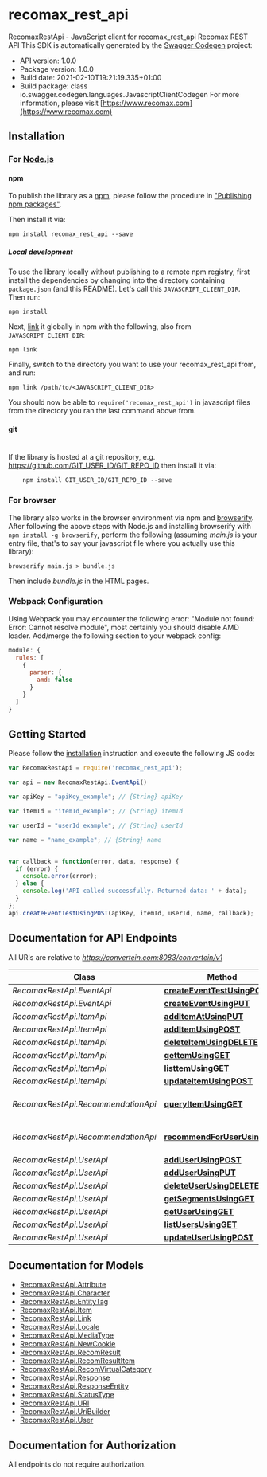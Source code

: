 # recomax_rest_api

RecomaxRestApi - JavaScript client for recomax_rest_api
Recomax REST API
This SDK is automatically generated by the [Swagger Codegen](https://github.com/swagger-api/swagger-codegen) project:

- API version: 1.0.0
- Package version: 1.0.0
- Build date: 2021-02-10T19:21:19.335+01:00
- Build package: class io.swagger.codegen.languages.JavascriptClientCodegen
For more information, please visit [https://www.recomax.com](https://www.recomax.com)

## Installation

### For [Node.js](https://nodejs.org/)

#### npm

To publish the library as a [npm](https://www.npmjs.com/),
please follow the procedure in ["Publishing npm packages"](https://docs.npmjs.com/getting-started/publishing-npm-packages).

Then install it via:

```shell
npm install recomax_rest_api --save
```

##### Local development

To use the library locally without publishing to a remote npm registry, first install the dependencies by changing 
into the directory containing `package.json` (and this README). Let's call this `JAVASCRIPT_CLIENT_DIR`. Then run:

```shell
npm install
```

Next, [link](https://docs.npmjs.com/cli/link) it globally in npm with the following, also from `JAVASCRIPT_CLIENT_DIR`:

```shell
npm link
```

Finally, switch to the directory you want to use your recomax_rest_api from, and run:

```shell
npm link /path/to/<JAVASCRIPT_CLIENT_DIR>
```

You should now be able to `require('recomax_rest_api')` in javascript files from the directory you ran the last 
command above from.

#### git
#
If the library is hosted at a git repository, e.g.
https://github.com/GIT_USER_ID/GIT_REPO_ID
then install it via:

```shell
    npm install GIT_USER_ID/GIT_REPO_ID --save
```

### For browser

The library also works in the browser environment via npm and [browserify](http://browserify.org/). After following
the above steps with Node.js and installing browserify with `npm install -g browserify`,
perform the following (assuming *main.js* is your entry file, that's to say your javascript file where you actually 
use this library):

```shell
browserify main.js > bundle.js
```

Then include *bundle.js* in the HTML pages.

### Webpack Configuration

Using Webpack you may encounter the following error: "Module not found: Error:
Cannot resolve module", most certainly you should disable AMD loader. Add/merge
the following section to your webpack config:

```javascript
module: {
  rules: [
    {
      parser: {
        amd: false
      }
    }
  ]
}
```

## Getting Started

Please follow the [installation](#installation) instruction and execute the following JS code:

```javascript
var RecomaxRestApi = require('recomax_rest_api');

var api = new RecomaxRestApi.EventApi()

var apiKey = "apiKey_example"; // {String} apiKey

var itemId = "itemId_example"; // {String} itemId

var userId = "userId_example"; // {String} userId

var name = "name_example"; // {String} name


var callback = function(error, data, response) {
  if (error) {
    console.error(error);
  } else {
    console.log('API called successfully. Returned data: ' + data);
  }
};
api.createEventTestUsingPOST(apiKey, itemId, userId, name, callback);

```

## Documentation for API Endpoints

All URIs are relative to *https://convertein.com:8083/convertein/v1*

Class | Method | HTTP request | Description
------------ | ------------- | ------------- | -------------
*RecomaxRestApi.EventApi* | [**createEventTestUsingPOST**](docs/EventApi.md#createEventTestUsingPOST) | **POST** /{apiKey}/events | Get Event List
*RecomaxRestApi.EventApi* | [**createEventUsingPUT**](docs/EventApi.md#createEventUsingPUT) | **PUT** /{apiKey}/event/{id} | Create event
*RecomaxRestApi.ItemApi* | [**addItemAtUsingPUT**](docs/ItemApi.md#addItemAtUsingPUT) | **PUT** /{apiKey}/items/{id} | Add item
*RecomaxRestApi.ItemApi* | [**addItemUsingPOST**](docs/ItemApi.md#addItemUsingPOST) | **POST** /{apiKey}/items | Add item
*RecomaxRestApi.ItemApi* | [**deleteItemUsingDELETE**](docs/ItemApi.md#deleteItemUsingDELETE) | **DELETE** /{apiKey}/items/{id} | Delete item
*RecomaxRestApi.ItemApi* | [**gettemUsingGET**](docs/ItemApi.md#gettemUsingGET) | **GET** /{apiKey}/items/{id} | Get item
*RecomaxRestApi.ItemApi* | [**listtemUsingGET**](docs/ItemApi.md#listtemUsingGET) | **GET** /{apiKey}/items | List items
*RecomaxRestApi.ItemApi* | [**updateItemUsingPOST**](docs/ItemApi.md#updateItemUsingPOST) | **POST** /{apiKey}/items/{id} | Update item
*RecomaxRestApi.RecommendationApi* | [**queryItemUsingGET**](docs/RecommendationApi.md#queryItemUsingGET) | **GET** /{apiKey}/recommendations/items/{id} | Get Recommendations for items
*RecomaxRestApi.RecommendationApi* | [**recommendForUserUsingGET**](docs/RecommendationApi.md#recommendForUserUsingGET) | **GET** /{apiKey}/recommendations/users/{id} | Get Recommendations for user
*RecomaxRestApi.UserApi* | [**addUserUsingPOST**](docs/UserApi.md#addUserUsingPOST) | **POST** /{apiKey}/users | Add User
*RecomaxRestApi.UserApi* | [**addUserUsingPUT**](docs/UserApi.md#addUserUsingPUT) | **PUT** /{apiKey}/users/{id} | Add User
*RecomaxRestApi.UserApi* | [**deleteUserUsingDELETE**](docs/UserApi.md#deleteUserUsingDELETE) | **DELETE** /{apiKey}/users/{id} | Delete User
*RecomaxRestApi.UserApi* | [**getSegmentsUsingGET**](docs/UserApi.md#getSegmentsUsingGET) | **GET** /{apiKey}/uses/{id}/segments | Get User List
*RecomaxRestApi.UserApi* | [**getUserUsingGET**](docs/UserApi.md#getUserUsingGET) | **GET** /{apiKey}/users/{id} | Get User
*RecomaxRestApi.UserApi* | [**listUsersUsingGET**](docs/UserApi.md#listUsersUsingGET) | **GET** /{apiKey}/users | List Users
*RecomaxRestApi.UserApi* | [**updateUserUsingPOST**](docs/UserApi.md#updateUserUsingPOST) | **POST** /{apiKey}/users/{id} | User item


## Documentation for Models

 - [RecomaxRestApi.Attribute](docs/Attribute.md)
 - [RecomaxRestApi.Character](docs/Character.md)
 - [RecomaxRestApi.EntityTag](docs/EntityTag.md)
 - [RecomaxRestApi.Item](docs/Item.md)
 - [RecomaxRestApi.Link](docs/Link.md)
 - [RecomaxRestApi.Locale](docs/Locale.md)
 - [RecomaxRestApi.MediaType](docs/MediaType.md)
 - [RecomaxRestApi.NewCookie](docs/NewCookie.md)
 - [RecomaxRestApi.RecomResult](docs/RecomResult.md)
 - [RecomaxRestApi.RecomResultItem](docs/RecomResultItem.md)
 - [RecomaxRestApi.RecomVirtualCategory](docs/RecomVirtualCategory.md)
 - [RecomaxRestApi.Response](docs/Response.md)
 - [RecomaxRestApi.ResponseEntity](docs/ResponseEntity.md)
 - [RecomaxRestApi.StatusType](docs/StatusType.md)
 - [RecomaxRestApi.URI](docs/URI.md)
 - [RecomaxRestApi.UriBuilder](docs/UriBuilder.md)
 - [RecomaxRestApi.User](docs/User.md)


## Documentation for Authorization

 All endpoints do not require authorization.

